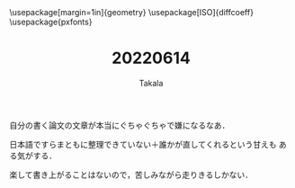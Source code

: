 ﻿---
title: 20220614
yesterday: 20220613
tomorrow: 20220615
days: 900
author: Takala
header-includes:
  - \usepackage[margin=1in]{geometry}
  - \usepackage[ISO]{diffcoeff}
  - \usepackage{pxfonts}
---


自分の書く論文の文章が本当にぐちゃぐちゃで嫌になるなあ．


日本語ですらまともに整理できていない＋誰かが直してくれるという甘えも
ある気がする．


楽して書き上がることはないので，苦しみながら走りきるしかない．

